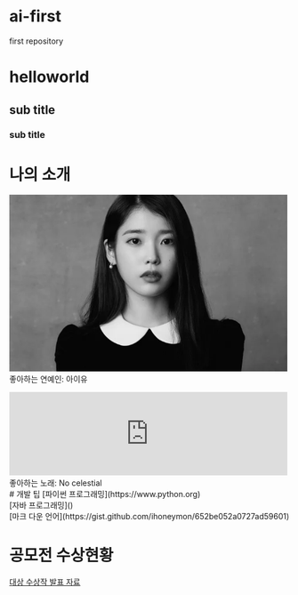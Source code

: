 # ai-first
first repository
# helloworld
## sub title
### sub title

# 나의 소개
<img src='IU.jpg' width="500"/><br>
좋아하는 연예인: 아이유<br>
<iframe width="500" src="https://www.youtube.com/embed/L8Tbt0duhqk" title="LE SSERAFIM (르세라핌) ’No Celestial’ Special Video (🎄Holiday ver.)" frameborder="0" allow="accelerometer; autoplay; clipboard-write; encrypted-media; gyroscope; picture-in-picture; web-share" allowfullscreen></iframe><br>
좋아하는 노래: No celestial<br>
# 개발 팁
[파이썬 프로그래밍](https://www.python.org)<br>
[자바 프로그래밍]()<br>
[마크 다운 언어](https://gist.github.com/ihoneymon/652be052a0727ad59601)<br>

# 공모전 수상현황
[대상 수상작 발표 자료](/presentation.pptx)

